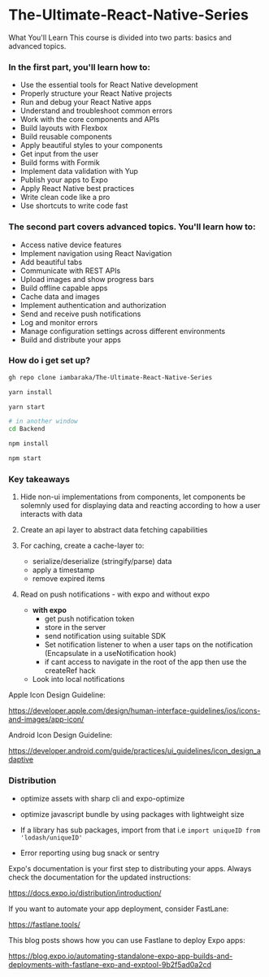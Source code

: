 # The-Ultimate-React-Native-Series

What You'll Learn
This course is divided into two parts: basics and advanced topics.

### In the first part, you'll learn how to:

- Use the essential tools for React Native development
- Properly structure your React Native projects
- Run and debug your React Native apps
- Understand and troubleshoot common errors
- Work with the core components and APIs
- Build layouts with Flexbox
- Build reusable components
- Apply beautiful styles to your components
- Get input from the user
- Build forms with Formik
- Implement data validation with Yup
- Publish your apps to Expo
- Apply React Native best practices
- Write clean code like a pro
- Use shortcuts to write code fast

### The second part covers advanced topics. You'll learn how to:

- Access native device features
- Implement navigation using React Navigation
- Add beautiful tabs
- Communicate with REST APIs
- Upload images and show progress bars
- Build offline capable apps
- Cache data and images
- Implement authentication and authorization
- Send and receive push notifications
- Log and monitor errors
- Manage configuration settings across different environments
- Build and distribute your apps

### How do i get set up?

```bash
gh repo clone iambaraka/The-Ultimate-React-Native-Series

yarn install

yarn start

# in another window
cd Backend

npm install

npm start
```

### Key takeaways

1. Hide non-ui implementations from components, let components be solemnly used for displaying data and reacting according to how a user interacts with data
2. Create an api layer to abstract data fetching capabilities
3. For caching, create a cache-layer to:

   - serialize/deserialize (stringify/parse) data
   - apply a timestamp
   - remove expired items

4. Read on push notifications - with expo and without expo
   - **with expo**
     - get push notification token
     - store in the server
     - send notification using suitable SDK
     - Set notification listener to when a user taps on the notification (Encapsulate in a useNotification hook)
     - if cant access to navigate in the root of the app then use the createRef hack
   - Look into local notifications

Apple Icon Design Guideline:

https://developer.apple.com/design/human-interface-guidelines/ios/icons-and-images/app-icon/

Android Icon Design Guideline:

https://developer.android.com/guide/practices/ui_guidelines/icon_design_adaptive

### Distribution

- optimize assets with sharp cli and expo-optimize
- optimize javascript bundle by using packages with lightweight size
- If a library has sub packages, import from that i.e `import uniqueID from 'lodash/uniqueID'`

- Error reporting using bug snack or sentry

Expo's documentation is your first step to distributing your apps. Always check the documentation for the updated instructions:

https://docs.expo.io/distribution/introduction/

If you want to automate your app deployment, consider FastLane:

https://fastlane.tools/

This blog posts shows how you can use Fastlane to deploy Expo apps:

https://blog.expo.io/automating-standalone-expo-app-builds-and-deployments-with-fastlane-exp-and-exptool-9b2f5ad0a2cd
